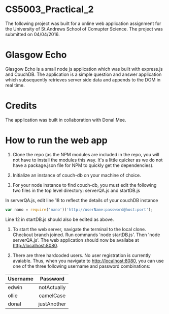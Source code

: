 # CS5003_Practical_2

The following project was built for a online web application assignment for the University of St.Andrews School of Comupter Science. The project was submitted on 04/04/2016.

# Glasgow Echo

Glasgow Echo is a small node js application which was built with express.js and CouchDB. The application is a simple
question and answer application which subsequently retrieves server side data and appends to the DOM in real time.

# Credits

The application was built in collaboration with Donal Mee. 

# How to run the web app

1. Clone the repo (as the NPM modules are included in the repo, you will not have to install the modules this way. It's a little quicker as we do not have a package.json file for NPM to quickly get the dependencies).

2. Initialize an instance of couch-db on your machine of choice. 

3. For your node instance to find couch-db, you must edit the following two files in the top level directory: serverQA.js and startDB.js 

In serverQA.js, edit line 18 to reflect the details of your couchDB instance
```javascript
var nano = require('nano')('http://userName:password@host:port');
```
Line 12 in startDB.js should also be edited as above.

1. To start the web server, navigate the terminal to the local clone. Checkout branch joined. Run commands 'node startDB.js'. Then 'node serverQA.js'. The web application should now be availabe at <http://localhost:8080>.

2. There are three hardcoded users. No user registration is currently avaiable. Thus, when you navigate to <http://localhost:8080>, you can use one of the three following username and password combinations:

| Username      | Password      | 
| ------------- |:-------------:|
| edwin         |  notActually  |
| ollie         | camelCase     |
| donal         | justAnother   |

